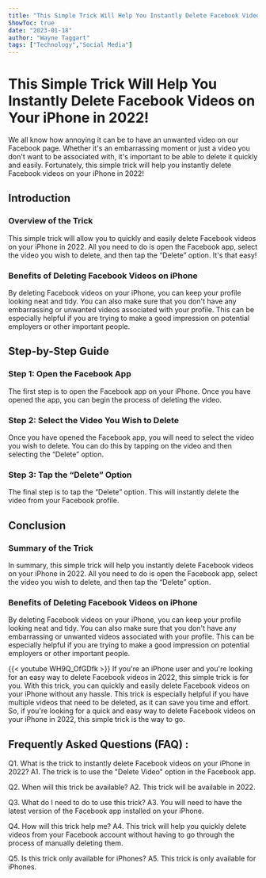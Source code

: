 ```yaml
---
title: "This Simple Trick Will Help You Instantly Delete Facebook Videos on Your iPhone in 2022!"
ShowToc: true 
date: "2023-01-18"
author: "Wayne Taggart" 
tags: ["Technology","Social Media"]
---
```

# This Simple Trick Will Help You Instantly Delete Facebook Videos on Your iPhone in 2022!

We all know how annoying it can be to have an unwanted video on our Facebook page. Whether it's an embarrassing moment or just a video you don't want to be associated with, it's important to be able to delete it quickly and easily. Fortunately, this simple trick will help you instantly delete Facebook videos on your iPhone in 2022! 

## Introduction

### Overview of the Trick

This simple trick will allow you to quickly and easily delete Facebook videos on your iPhone in 2022. All you need to do is open the Facebook app, select the video you wish to delete, and then tap the “Delete” option. It's that easy! 

### Benefits of Deleting Facebook Videos on iPhone

By deleting Facebook videos on your iPhone, you can keep your profile looking neat and tidy. You can also make sure that you don't have any embarrassing or unwanted videos associated with your profile. This can be especially helpful if you are trying to make a good impression on potential employers or other important people. 

## Step-by-Step Guide

### Step 1: Open the Facebook App

The first step is to open the Facebook app on your iPhone. Once you have opened the app, you can begin the process of deleting the video. 

### Step 2: Select the Video You Wish to Delete

Once you have opened the Facebook app, you will need to select the video you wish to delete. You can do this by tapping on the video and then selecting the “Delete” option. 

### Step 3: Tap the “Delete” Option

The final step is to tap the “Delete” option. This will instantly delete the video from your Facebook profile. 

## Conclusion

### Summary of the Trick

In summary, this simple trick will help you instantly delete Facebook videos on your iPhone in 2022. All you need to do is open the Facebook app, select the video you wish to delete, and then tap the “Delete” option. 

### Benefits of Deleting Facebook Videos on iPhone

By deleting Facebook videos on your iPhone, you can keep your profile looking neat and tidy. You can also make sure that you don't have any embarrassing or unwanted videos associated with your profile. This can be especially helpful if you are trying to make a good impression on potential employers or other important people.

{{< youtube WH9Q_OfGDfk >}} 
If you're an iPhone user and you're looking for an easy way to delete Facebook videos in 2022, this simple trick is for you. With this trick, you can quickly and easily delete Facebook videos on your iPhone without any hassle. This trick is especially helpful if you have multiple videos that need to be deleted, as it can save you time and effort. So, if you're looking for a quick and easy way to delete Facebook videos on your iPhone in 2022, this simple trick is the way to go.

## Frequently Asked Questions (FAQ) :
Q1. What is the trick to instantly delete Facebook videos on your iPhone in 2022?
A1. The trick is to use the "Delete Video" option in the Facebook app.

Q2. When will this trick be available?
A2. This trick will be available in 2022.

Q3. What do I need to do to use this trick?
A3. You will need to have the latest version of the Facebook app installed on your iPhone.

Q4. How will this trick help me?
A4. This trick will help you quickly delete videos from your Facebook account without having to go through the process of manually deleting them.

Q5. Is this trick only available for iPhones?
A5. This trick is only available for iPhones.


